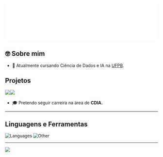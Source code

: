 <div>
	<br>
		<img src="readme.svg" width="800" height="120">
	<br>
</div>

<h2> 🤓 Sobre mim </h2>

- 🤖 Atualmente cursando Ciência de Dados e IA na [UFPB](http://ci.ufpb.br/).

<h2>Projetos</h2>
<div style="display: flex">
    <div>
        <a href="https://github.com/erlonL/ProjetoCUCA">
            <img src="https://github-readme-stats.vercel.app/api/pin/?username=erlonl&repo=ProjetoCUCA" height=auto>
        </a>
    </div>
    <div>
        <a href="https://github.com/erlonL/Projeto-ICD">
            <img src="https://github-readme-stats.vercel.app/api/pin/?username=erlonl&repo=Projeto-ICD" height=auto>
        </a>
    </div>
</div>
  
- 🎓 Pretendo seguir carreira na área de <b>CDIA.</b>

----

## Linguagens e Ferramentas
![Languages](https://skills.thijs.gg/icons?i=python,c,cpp,bash&theme=light)
![Other](https://skills.thijs.gg/icons?i=pandas,numpy,selenium,html,css,latex,md,vim,git&theme=light)

---

<a href="https://visitcount.itsvg.in">
  <img src="https://visitcount.itsvg.in/api?id=erlonL&label=Profile%20Views&pretty=false" />
</a>
